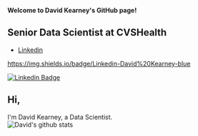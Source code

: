 **Welcome to David Kearney's GitHub page!**

## Senior Data Scientist at CVSHealth

+ [Linkedin](https://www.linkedin.com/in/davidrkearney)

https://img.shields.io/badge/Linkedin-David%20Kearney-blue


[![Linkedin Badge](https://img.shields.io/badge/-David_Kearney-blue?style=flat-square&logo=Linkedin&logoColor=white&link=https://www.linkedin.com/in/davidrkearney/)](https://www.linkedin.com/in/davidrkearney/) 

## Hi, 

I'm David Kearney, a Data Scientist.
</br>
![David's github stats](https://github-readme-stats.vercel.app/api?username=davidrkearney&show_icons=true&count_private=true&hide=issues,contribs&include_all_commits=true&custom_title=&icon_color=000000&title_color=000000&hide_border=true)


<!--
**davidrkearney/davidrkearney** is a ✨ _special_ ✨ repository because its `README.md` (this file) appears on your GitHub profile.

Here are some ideas to get you started:

- 🔭 I’m currently working on ...
- 🌱 I’m currently learning ...
- 👯 I’m looking to collaborate on ...
- 🤔 I’m looking for help with ...
- 💬 Ask me about ...
- 📫 How to reach me: ...
- 😄 Pronouns: ...
- ⚡ Fun fact: ...
-->
